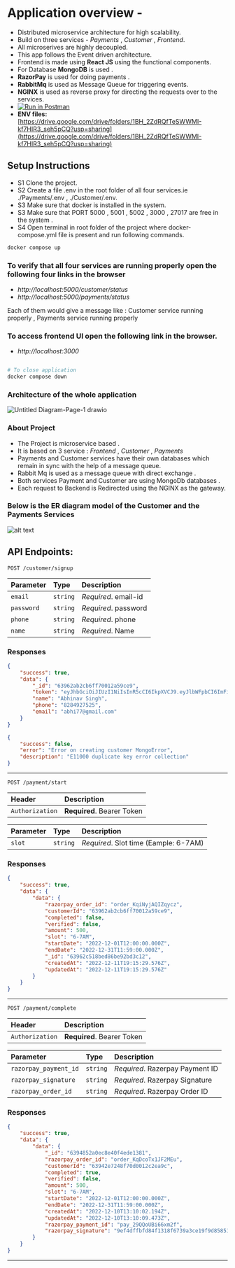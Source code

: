# Application overview -

-   Distributed microservice architecture for high scalability.
-   Build on three services - _Payments_ , _Customer_ , _Frontend_.
-   All microserives are highly decoupled.
-   This app follows the Event driven architecture.
-   Frontend is made using **React JS** using the functional components.
-   For Database **MongoDB** is used .
-   **RazorPay** is used for doing payments .
-   **RabbitMq** is used as Message Queue for triggering events.
-   **NGINX** is used as reverse proxy for directing the requests over to the services.
-   [![Run in Postman](https://run.pstmn.io/button.svg)](https://app.getpostman.com/run-collection/15798447-846dfb27-1616-4c47-98ed-900384c93e64?action=collection%2Ffork&collection-url=entityId%3D15798447-846dfb27-1616-4c47-98ed-900384c93e64%26entityType%3Dcollection%26workspaceId%3D3700ddd4-1040-4ed4-aa63-2a0d2425cf01)
-   **ENV files:** [https://drive.google.com/drive/folders/1BH_2ZdRQfTeSWWMI-kf7HIR3_seh5pCQ?usp=sharing](https://drive.google.com/drive/folders/1BH_2ZdRQfTeSWWMI-kf7HIR3_seh5pCQ?usp=sharing)

## Setup Instructions

-   S1 Clone the project.
-   S2 Create a file .env in the root folder of all four services.ie ./Payments/.env , ./Customer/.env.
-   S3 Make sure that docker is installed in the system.
-   S3 Make sure that PORT 5000 , 5001 , 5002 , 3000 , 27017 are free in the system .
-   S4 Open terminal in root folder of the project where docker-compose.yml file is present and run following commands.

```bash
docker compose up
```

### To verify that all four services are running properly open the following four links in the browser

-   _http://localhost:5000/customer/status_
-   _http://localhost:5000/payments/status_

Each of them would give a message like : Customer service running properly , Payments service running properly

### To access frontend UI open the following link in the browser.

-   _http://localhost:3000_

```bash

# To close application
docker compose down
```

### Architecture of the whole application

![Untitled Diagram-Page-1 drawio](https://user-images.githubusercontent.com/55759980/206905811-bd556672-ac85-43be-8309-0078978314af.png)

### About Project

-   The Project is microservice based .
-   It is based on 3 service : _Frontend_ , _Customer_ , _Payments_
-   Payments and Customer services have their own databases which remain in sync with the help of a message queue.
-   Rabbit Mq is used as a message queue with direct exchange .
-   Both services Payment and Customer are using MongoDb databases .
-   Each request to Backend is Redirected using the NGINX as the gateway.

### Below is the ER diagram model of the Customer and the Payments Services

![alt text](https://res.cloudinary.com/abhistrike/image/upload/v1670756312/Untitled_Diagram-Page-2.drawio_fj4dxb.svg)

## API Endpoints:

```http
POST /customer/signup
```

| Parameter  | Type     | Description          |
| :--------- | :------- | :------------------- |
| `email`    | `string` | _Required_. email-id |
| `password` | `string` | _Required_. password |
| `phone`    | `string` | _Required_. phone    |
| `name`     | `string` | _Required_. Name     |

### Responses

```json
{
	"success": true,
	"data": {
		"_id": "63962ab2cb6ff70012a59ce9",
		"token": "eyJhbGciOiJIUzI1NiIsInR5cCI6IkpXVCJ9.eyJlbWFpbCI6ImFiaGk3N0BnbWFpbC5jb20iLCJfaWQiOiI2Mzk2MmFiMmNiNmZmNzAwMTJhNTljZTkiLCJpYXQiOjE2NzA3ODU3MTQsImV4cCI6MTY3MDg3MjExNH0.zSp4ZYbSvR3bUsD6C_QobVpSCl-gWPx8G6eJQIo0unE",
		"name": "Abhinav Singh",
		"phone": "8284927525",
		"email": "abhi77@gmail.com"
	}
}
```

```json
{
	"success": false,
	"error": "Error on creating customer MongoError",
	"description": "E11000 duplicate key error collection"
}
```

---

```http
POST /payment/start
```

| Header          | Description                |
| :-------------- | :------------------------- |
| `Authorization` | **Required**. Bearer Token |

| Parameter | Type     | Description                           |
| :-------- | :------- | :------------------------------------ |
| `slot`    | `string` | _Required_. Slot time (Eample: 6-7AM) |

### Responses

```json
{
	"success": true,
	"data": {
		"data": {
			"razorpay_order_id": "order_KqiNyjAQIZqycz",
			"customerId": "63962ab2cb6ff70012a59ce9",
			"completed": false,
			"verified": false,
			"amount": 500,
			"slot": "6-7AM",
			"startDate": "2022-12-01T12:00:00.000Z",
			"endDate": "2022-12-31T11:59:00.000Z",
			"_id": "63962c518bed86be92bd3c12",
			"createdAt": "2022-12-11T19:15:29.576Z",
			"updatedAt": "2022-12-11T19:15:29.576Z"
		}
	}
}
```

---

```http
POST /payment/complete
```

| Header          | Description                |
| :-------------- | :------------------------- |
| `Authorization` | **Required**. Bearer Token |

| Parameter             | Type     | Description                     |
| :-------------------- | :------- | :------------------------------ |
| `razorpay_payment_id` | `string` | _Required_. Razerpay Payment ID |
| `razorpay_signature`  | `string` | _Required_. Razerpay Signature  |
| `razorpay_order_id`   | `string` | _Required_. Razerpay Order ID   |

### Responses

```json
{
	"success": true,
	"data": {
		"data": {
			"_id": "6394852a0ec8e40f4ede1381",
			"razorpay_order_id": "order_KqDcoTx1JF2MEu",
			"customerId": "63942e7248f70d0012c2ea9c",
			"completed": true,
			"verified": false,
			"amount": 500,
			"slot": "6-7AM",
			"startDate": "2022-12-01T12:00:00.000Z",
			"endDate": "2022-12-31T11:59:00.000Z",
			"createdAt": "2022-12-10T13:10:02.194Z",
			"updatedAt": "2022-12-10T13:10:09.473Z",
			"razorpay_payment_id": "pay_29QQoUBi66xm2f",
			"razorpay_signature": "9ef4dffbfd84f1318f6739a3ce19f9d85851857ae648f114332d8401e0949a3d"
		}
	}
}
```

---
